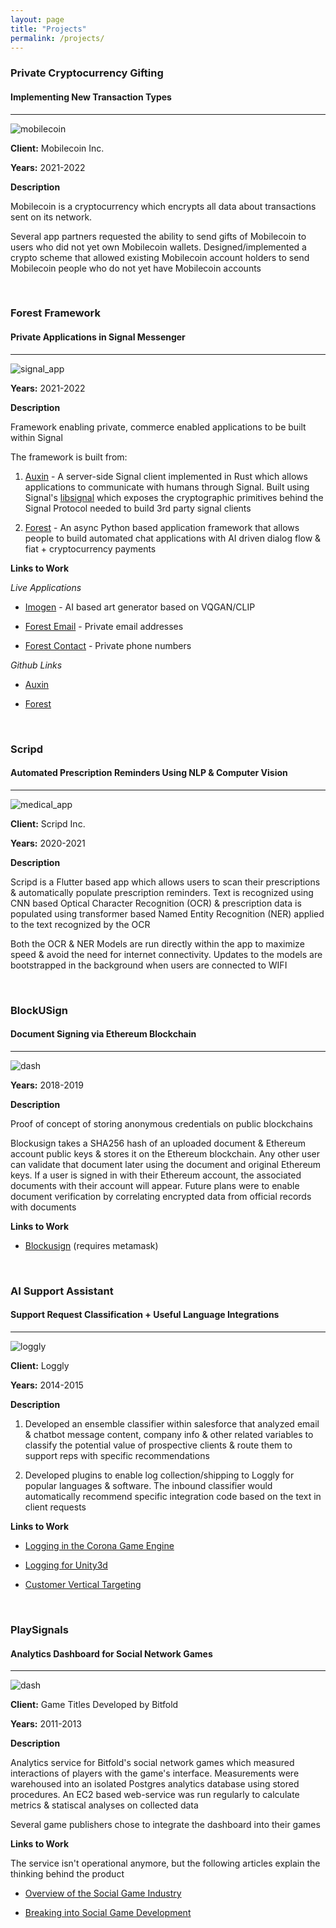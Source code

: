 ```yaml
---
layout: page
title: "Projects"
permalink: /projects/
---
```


### Private Cryptocurrency Gifting

#### Implementing New Transaction Types
----

![mobilecoin]({{site.baseurl}}/images/rustcode.png)

**Client:** Mobilecoin Inc.

**Years:** 2021-2022

**Description**

Mobilecoin is a cryptocurrency which encrypts all data about transactions sent on its network.

Several app partners requested the ability to send gifts of Mobilecoin to users who did not yet own Mobilecoin wallets. Designed/implemented a crypto scheme that allowed existing Mobilecoin account holders to send Mobilecoin people who do not yet have Mobilecoin accounts

<br>

### Forest Framework

#### Private Applications in Signal Messenger
----

![signal_app]({{site.baseurl}}/images/signal_app.jpeg)

**Years:** 2021-2022

**Description**

Framework enabling private, commerce enabled applications to be built within Signal

The framework is built from:

1. [Auxin](https://github.com/mobilecoinofficial/auxin) - A server-side Signal client implemented in Rust which allows applications to communicate with humans through Signal. Built using Signal's [libsignal](https://github.com/signalapp/libsignal) which exposes the cryptographic primitives behind the Signal Protocol needed to build 3rd party signal clients

2. [Forest](https://github.com/mobilecoinofficial/forest) - An async Python based application framework that allows people to build automated chat applications with AI driven dialog flow & fiat + cryptocurrency payments

**Links to Work**

*Live Applications*

* [Imogen](https://signal.group/#CjQKIBMsSPcIQYNjlSA1C1NqvapdjiZX31bdrCpH4ZI9BbwEEhAHOP7DVF1GjizAzYmOnDcY) - AI based art generator based on VQGAN/CLIP

* [Forest Email](https://signal.me/#p/+16266690001) - Private email addresses

* [Forest Contact](https://signal.me/#p/+447888866969) - Private phone numbers

*Github Links*

* [Auxin](https://github.com/mobilecoinofficial/auxin)

* [Forest](https://github.com/mobilecoinofficial/forest)

<br>

### Scripd

#### Automated Prescription Reminders Using NLP & Computer Vision
----

![medical_app]({{site.baseurl}}/images/medical_compressed.png)

**Client:** Scripd Inc.

**Years:** 2020-2021

**Description**

Scripd is a Flutter based app which allows users to scan their prescriptions & automatically populate prescription reminders. Text is recognized using CNN based Optical Character Recognition (OCR) & prescription data is populated using transformer based Named Entity Recognition (NER) applied to the text recognized by the OCR

Both the OCR & NER Models are run directly within the app to maximize speed & avoid the need for internet connectivity. Updates to the models are bootstrapped in the background when users are connected to WIFI

<br>

### BlockUSign

#### Document Signing via Ethereum Blockchain
----

![dash]({{site.baseurl}}/images/blockchain.png)

**Years:** 2018-2019

**Description**

Proof of concept of storing anonymous credentials on public blockchains

Blockusign takes a SHA256 hash of an uploaded document & Ethereum account public keys & stores it on the Ethereum blockchain. Any other user can validate that document later using the document and original Ethereum keys. If a user is signed in with their Ethereum account, the associated documents with their account will appear. Future plans were to enable document verification by correlating encrypted data from official records with documents

**Links to Work**

* [Blockusign](https://iamalwaysuncomfortable.github.io/dapp_testing_range/) (requires metamask)

<br>

### AI Support Assistant

#### Support Request Classification + Useful Language Integrations
----

![loggly]({{site.baseurl}}/images/loggly.png)

**Client:** Loggly

**Years:** 2014-2015

**Description**

1. Developed an ensemble classifier within salesforce that analyzed email & chatbot message content, company info & other related variables to classify the potential value of prospective clients & route them to support reps with specific recommendations

2. Developed plugins to enable log collection/shipping to Loggly for popular languages & software. The inbound classifier would automatically recommend specific integration code based on the text in client requests

**Links to Work** 

* [Logging in the Corona Game Engine](https://www.loggly.com/blog/logging-from-game-engines-part-two-logging-in-the-corona-sdk/)

* [Logging for Unity3d](https://www.loggly.com/blog/logging-in-unity3d/)

* [Customer Vertical Targeting](http://www.gamesauce.biz/2014/09/10/a-comprehensive-analysis-of-the-tools-that-support-mobile-game-development-part-1/)

<br>

### PlaySignals

#### Analytics Dashboard for Social Network Games
----

![dash]({{site.baseurl}}/images/research.gif)

**Client:** Game Titles Developed by Bitfold

**Years:** 2011-2013

**Description**

Analytics service for Bitfold's social network games which measured interactions of players with the game's interface. Measurements were warehoused into an isolated Postgres analytics database using stored procedures. An EC2 based web-service was run regularly to calculate metrics & statiscal analyses on collected data

Several game publishers chose to integrate the dashboard into their games

**Links to Work**

The service isn't operational anymore, but the following articles explain the thinking behind the product

* [Overview of the Social Game Industry](https://www.slideshare.net/Bitfold/social-facebook-game-space-at-a-glance)

* [Breaking into Social Game Development](https://www.adweek.com/digital/breaking-into-social-gaming-a-must-read-guide-to-entering-the-facebook-game-space/)

<br>
